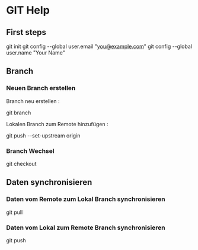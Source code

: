 # GIT Help

## First steps

git init
git config --global user.email "you@example.com"
git config --global user.name "Your Name"

## Branch

### Neuen Branch erstellen

Branch neu erstellen :

git branch <foobar>

Lokalen Branch zum Remote hinzufügen :

git push --set-upstream origin <foobar>

### Branch Wechsel

git checkout <foobar>

## Daten synchronisieren

### Daten vom Remote zum Lokal Branch synchronisieren

git pull

### Daten vom Lokal zum Remote Branch synchronisieren

git push